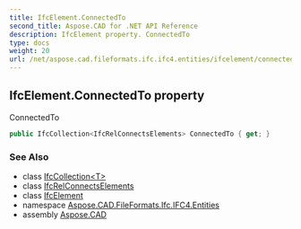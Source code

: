 ```yaml
---
title: IfcElement.ConnectedTo
second_title: Aspose.CAD for .NET API Reference
description: IfcElement property. ConnectedTo
type: docs
weight: 20
url: /net/aspose.cad.fileformats.ifc.ifc4.entities/ifcelement/connectedto/
---
```

## IfcElement.ConnectedTo property

ConnectedTo

```csharp
public IfcCollection<IfcRelConnectsElements> ConnectedTo { get; }
```

### See Also

* class [IfcCollection&lt;T&gt;](../../../aspose.cad.fileformats.ifc/ifccollection-1/)
* class [IfcRelConnectsElements](../../ifcrelconnectselements/)
* class [IfcElement](../)
* namespace [Aspose.CAD.FileFormats.Ifc.IFC4.Entities](../../ifcelement/)
* assembly [Aspose.CAD](../../../)


